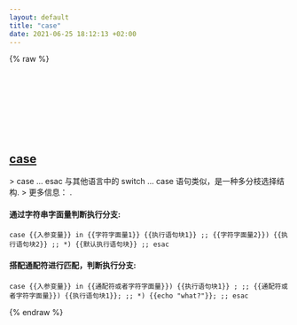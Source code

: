 ```yaml
---
layout: default
title: "case"
date: 2021-06-25 18:12:13 +02:00
---
```

{% raw %}
<h2 id="case">
  <a href="/zh/common/case.html">case</a> <a href="#case"><svg class="icon">
    <use href="/assets/images/unicode_sprite.svg#link" />
  </svg></a>
</h2>
> case ... esac 与其他语言中的 switch ... case 语句类似，是一种多分枝选择结构.
> 更多信息： <https://manned.org/case>.

#### 通过字符串字面量判断执行分支:
```shell
case {{入参变量}} in {{字符字面量1}} {{执行语句块1}} ;; {{字符字面量2}}) {{执行语句块2}} ;; *) {{默认执行语句块}} ;; esac
```
#### 搭配通配符进行匹配，判断执行分支:
```shell
case {{入参变量}} in {{通配符或者字符字面量}}) {{执行语句块1}} ; ;; {{通配符或者字符字面量}}) {{执行语句块1}}; ;; *) {{echo "what?"}}; ;; esac
```
{% endraw %}